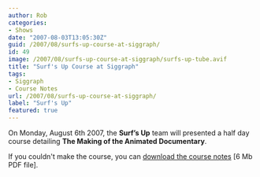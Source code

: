 ```yaml
---
author: Rob
categories:
- Shows
date: "2007-08-03T13:05:30Z"
guid: /2007/08/surfs-up-course-at-siggraph/
id: 49
image: /2007/08/surfs-up-course-at-siggraph/surfs-up-tube.avif
title: "Surf's Up Course at Siggraph"
tags:
- Siggraph
- Course Notes
url: /2007/08/surfs-up-course-at-siggraph/
label: "Surf's Up"
featured: true
---
```


On Monday, August 6th 2007, the **Surf’s Up** team will presented a half day course detailing **The Making of the Animated Documentary**.

If you couldn't make the course, you can [download the course notes](/2007/08/surfs-up-course-at-siggraph/Surfs-Up-the-making-of-an-animated-documentary.pdf) \[6 Mb PDF file\].